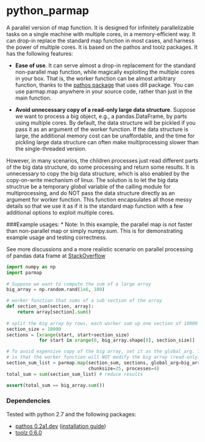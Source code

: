 python_parmap
=============

A parallel version of map function. It is designed for infinitely parallelizable tasks on a single machine with multiple cores, in a memory-efficient way. It can drop-in replace the standard map function in most cases, and harness the power of multiple cores. It is based on the pathos and toolz packages.
    It has the following features:
 
 +  **Ease of use**. It can serve almost a drop-in replacement for the standard non-parallel map function, while magically exploiting the multiple cores in your box. That is, the worker function can be almost arbitrary function, thanks to the [pathos package](https://github.com/uqfoundation/pathos/blob/master/pathos) that uses dill package. You can use parmap.map anywhere in your source code, rather than just in the main  function.
 
 +   **Avoid unnecessary copy of a read-only large data structure**. Suppose we want to process a big object, e.g., a pandas.DataFrame, by parts using multiple cores. By default, the data structure will be     pickled if you pass it as an argument of the worker function. If the data structure is large, the additional memory cost can be unaffordable, and the time for pickling large data structure can often make multiprocessing slower than the single-threaded version. 
 
 However, in many scenarios, the children processes just read different parts of the big data structure, do some processing and return some results. It is unnecessary to copy the big data structure, which is also enabled by the copy-on-write mechanism of linux. The solution is to let the big data structrue be a temporary *global* variable of the calling module for multiprocessing, and do NOT pass the data  structure directly as an argument for worker function. This function encapsulates all those messy details so that we use it as if it is the standard map function with a few additional options to exploit multiple cores.
    
###Example usages:
\* Note: In this example, the parallel map is not faster than non-parallel map or simply numpy.sum. This is for demonstrating example usage and testing correctness. 

See more discussions and a more realistic scenario on parallel processing of pandas data frame at [StackOverflow](http://stackoverflow.com/a/27683040/1100430)
        
```python
import numpy as np
import parmap
        
# Suppose we want to compute the sum of a large array
big_array = np.random.rand(1e6, 100)

# worker function that sums of a sub section of the array
def section_sum(section, array):
    return array[section].sum()
        
# split the big array by rows, each worker sum up one section of 10000 rows at a time
section_size = 10000
sections = [xrange(start, start+section_size) 
            for start in xrange(0, big_array.shape[0], section_size)]

# To avoid expensive copy of the big array, set it as the global_arg. The key assumption
# is that the worker function will NOT modify the big array (read-only).
section_sum_list = parmap.map(section_sum, sections, global_arg=big_array,
                              chunksize=25, processes=4)
total_sum = sum(section_sum_list) # reduce results

assert(total_sum == big_array.sum())
```

### Dependencies
Tested with python 2.7 and the following packages:
+ [pathos 0.2a1.dev](http://danse.cacr.caltech.edu/packages/dev_danse_us/pathos-0.2a.dev-20130811.zip) ([installation guide](http://trac.mystic.cacr.caltech.edu/project/pathos/wiki/Installation))
+ [toolz 0.6.0](https://pypi.python.org/pypi/toolz)
